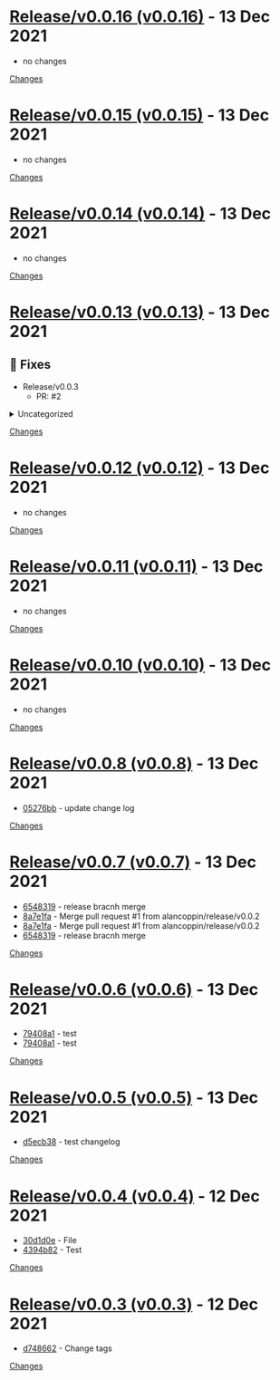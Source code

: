 <a name="v0.0.16"></a>
# [Release/v0.0.16 (v0.0.16)](https://github.com/alancoppin/github-action-workflow/releases/tag/v0.0.16) - 13 Dec 2021

- no changes

[Changes][v0.0.16]


<a name="v0.0.15"></a>
# [Release/v0.0.15 (v0.0.15)](https://github.com/alancoppin/github-action-workflow/releases/tag/v0.0.15) - 13 Dec 2021

- no changes

[Changes][v0.0.15]


<a name="v0.0.14"></a>
# [Release/v0.0.14 (v0.0.14)](https://github.com/alancoppin/github-action-workflow/releases/tag/v0.0.14) - 13 Dec 2021

- no changes

[Changes][v0.0.14]


<a name="v0.0.13"></a>
# [Release/v0.0.13 (v0.0.13)](https://github.com/alancoppin/github-action-workflow/releases/tag/v0.0.13) - 13 Dec 2021

## 🐛 Fixes

- Release/v0.0.3
   - PR: #2



<details>
<summary>Uncategorized</summary>


</details>

[Changes][v0.0.13]


<a name="v0.0.12"></a>
# [Release/v0.0.12 (v0.0.12)](https://github.com/alancoppin/github-action-workflow/releases/tag/v0.0.12) - 13 Dec 2021

- no changes

[Changes][v0.0.12]


<a name="v0.0.11"></a>
# [Release/v0.0.11 (v0.0.11)](https://github.com/alancoppin/github-action-workflow/releases/tag/v0.0.11) - 13 Dec 2021

- no changes

[Changes][v0.0.11]


<a name="v0.0.10"></a>
# [Release/v0.0.10 (v0.0.10)](https://github.com/alancoppin/github-action-workflow/releases/tag/v0.0.10) - 13 Dec 2021

- no changes

[Changes][v0.0.10]


<a name="v0.0.8"></a>
# [Release/v0.0.8 (v0.0.8)](https://github.com/alancoppin/github-action-workflow/releases/tag/v0.0.8) - 13 Dec 2021

- [05276bb](http://github.com/alancoppin/github-action-workflow/commit/05276bb9fdbe19b30495065e676141709a1c204d) - update change log

[Changes][v0.0.8]


<a name="v0.0.7"></a>
# [Release/v0.0.7 (v0.0.7)](https://github.com/alancoppin/github-action-workflow/releases/tag/v0.0.7) - 13 Dec 2021

- [6548319](http://github.com/alancoppin/github-action-workflow/commit/6548319fa3163f98f8d00643ddc85c74979cd22c) - release bracnh merge
- [8a7e1fa](http://github.com/alancoppin/github-action-workflow/commit/8a7e1faa0f7a04598214d3a3f1638cfdca85d4c6) - Merge pull request #1 from alancoppin/release/v0.0.2
- [8a7e1fa](http://github.com/alancoppin/github-action-workflow/commit/8a7e1faa0f7a04598214d3a3f1638cfdca85d4c6) - Merge pull request #1 from alancoppin/release/v0.0.2
- [6548319](http://github.com/alancoppin/github-action-workflow/commit/6548319fa3163f98f8d00643ddc85c74979cd22c) - release bracnh merge

[Changes][v0.0.7]


<a name="v0.0.6"></a>
# [Release/v0.0.6 (v0.0.6)](https://github.com/alancoppin/github-action-workflow/releases/tag/v0.0.6) - 13 Dec 2021

- [79408a1](http://github.com/alancoppin/github-action-workflow/commit/79408a1e335cc2339d0918b16286c4d9f93194b1) - test
- [79408a1](http://github.com/alancoppin/github-action-workflow/commit/79408a1e335cc2339d0918b16286c4d9f93194b1) - test

[Changes][v0.0.6]


<a name="v0.0.5"></a>
# [Release/v0.0.5 (v0.0.5)](https://github.com/alancoppin/github-action-workflow/releases/tag/v0.0.5) - 13 Dec 2021

- [d5ecb38](http://github.com/alancoppin/github-action-workflow/commit/d5ecb386f6d94c819b41ba9cced3320e587d685e) - test changelog

[Changes][v0.0.5]


<a name="v0.0.4"></a>
# [Release/v0.0.4 (v0.0.4)](https://github.com/alancoppin/github-action-workflow/releases/tag/v0.0.4) - 12 Dec 2021

- [30d1d0e](http://github.com/alancoppin/github-action-workflow/commit/30d1d0e6feea3c503770bd37662a5cc26bd887c5) - File
- [4394b82](http://github.com/alancoppin/github-action-workflow/commit/4394b82fbe90f530020e7629f85aaaf151734edb) - Test

[Changes][v0.0.4]


<a name="v0.0.3"></a>
# [Release/v0.0.3 (v0.0.3)](https://github.com/alancoppin/github-action-workflow/releases/tag/v0.0.3) - 12 Dec 2021

- [d748662](http://github.com/alancoppin/github-action-workflow/commit/d748662c61e912f4c836dbc0d18f690cd56099f4) - Change tags

[Changes][v0.0.3]


[v0.0.16]: https://github.com/alancoppin/github-action-workflow/compare/v0.0.15...v0.0.16
[v0.0.15]: https://github.com/alancoppin/github-action-workflow/compare/v0.0.14...v0.0.15
[v0.0.14]: https://github.com/alancoppin/github-action-workflow/compare/v0.0.13...v0.0.14
[v0.0.13]: https://github.com/alancoppin/github-action-workflow/compare/v0.0.12...v0.0.13
[v0.0.12]: https://github.com/alancoppin/github-action-workflow/compare/v0.0.11...v0.0.12
[v0.0.11]: https://github.com/alancoppin/github-action-workflow/compare/v0.0.10...v0.0.11
[v0.0.10]: https://github.com/alancoppin/github-action-workflow/compare/v0.0.8...v0.0.10
[v0.0.8]: https://github.com/alancoppin/github-action-workflow/compare/v0.0.7...v0.0.8
[v0.0.7]: https://github.com/alancoppin/github-action-workflow/compare/v0.0.6...v0.0.7
[v0.0.6]: https://github.com/alancoppin/github-action-workflow/compare/v0.0.5...v0.0.6
[v0.0.5]: https://github.com/alancoppin/github-action-workflow/compare/v0.0.4...v0.0.5
[v0.0.4]: https://github.com/alancoppin/github-action-workflow/compare/v0.0.3...v0.0.4
[v0.0.3]: https://github.com/alancoppin/github-action-workflow/tree/v0.0.3

 <!-- Generated by https://github.com/rhysd/changelog-from-release -->
